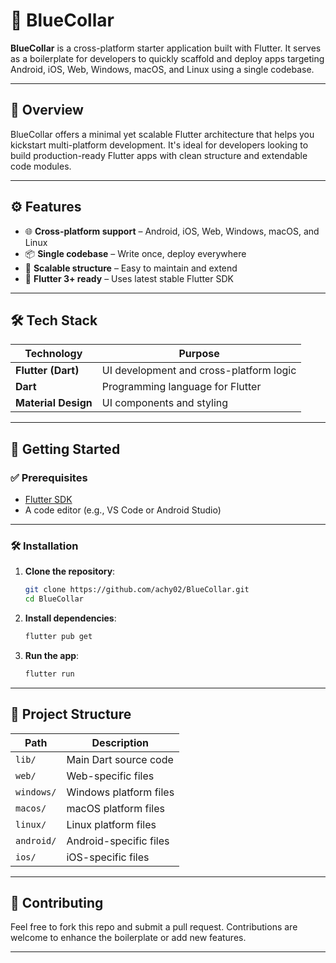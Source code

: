 # 👷 BlueCollar

**BlueCollar** is a cross-platform starter application built with Flutter. It serves as a boilerplate for developers to quickly scaffold and deploy apps targeting Android, iOS, Web, Windows, macOS, and Linux using a single codebase.

---

## 🧠 Overview

BlueCollar offers a minimal yet scalable Flutter architecture that helps you kickstart multi-platform development. It's ideal for developers looking to build production-ready Flutter apps with clean structure and extendable code modules.

---

## ⚙️ Features

- 🌐 **Cross-platform support** – Android, iOS, Web, Windows, macOS, and Linux
- 📦 **Single codebase** – Write once, deploy everywhere
- 🧱 **Scalable structure** – Easy to maintain and extend
- 🚀 **Flutter 3+ ready** – Uses latest stable Flutter SDK

---

## 🛠️ Tech Stack

| Technology        | Purpose                                 |
|-------------------|------------------------------------------|
| **Flutter (Dart)**| UI development and cross-platform logic  |
| **Dart**          | Programming language for Flutter         |
| **Material Design**| UI components and styling                |

---

## 🚀 Getting Started

### ✅ Prerequisites

- [Flutter SDK](https://flutter.dev/docs/get-started/install)
- A code editor (e.g., VS Code or Android Studio)

---

### 🛠 Installation

1. **Clone the repository**:
   ```bash
   git clone https://github.com/achy02/BlueCollar.git
   cd BlueCollar
   ```

2. **Install dependencies**:
   ```bash
   flutter pub get
   ```

3. **Run the app**:
   ```bash
   flutter run
   ```

---

## 📂 Project Structure

| Path         | Description                              |
|--------------|------------------------------------------|
| `lib/`       | Main Dart source code                    |
| `web/`       | Web-specific files                       |
| `windows/`   | Windows platform files                   |
| `macos/`     | macOS platform files                     |
| `linux/`     | Linux platform files                     |
| `android/`   | Android-specific files                   |
| `ios/`       | iOS-specific files                       |

---

## 🤝 Contributing

Feel free to fork this repo and submit a pull request. Contributions are welcome to enhance the boilerplate or add new features.

---

